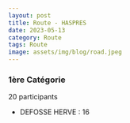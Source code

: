 ```yaml
---
layout: post
title: Route - HASPRES
date: 2023-05-13
category: Route
tags: Route
image: assets/img/blog/road.jpeg
---
```


### 1ère Catégorie
20 participants
- DEFOSSE HERVE : 16
